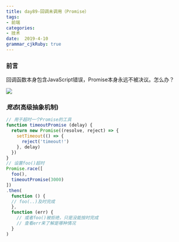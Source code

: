 ```yaml
---
title: day89-回调未调用（Promise）
tags: 
- 前端
categories: 
- 技术
date:  2019-4-10
grammar_cjkRuby: true
---
```

### 前言
回调函数本身包含JavaScript错误，Promise本身永远不被决议。怎么办？

![](https://ws1.sinaimg.cn/large/b15ca614ly1g1xxm4ej1tj20dw099q3d.jpg)


<!--more-->
### *竞态*(高级抽象机制)
```javascript
// 用于超时一个Promise的工具
function timeoutPromise (delay) {
  return new Promise((resolve, reject) => {
    setTimeout(() => {
      reject('timeout!')
    }, delay)
  })
}
// 设置foo()超时
Promise.race([
  foo(),
  timeoutPromise(3000)
])
.then(
  function () {
  // foo(..)及时完成
  },
  function (err) {
    // 或者foo()被拒绝，只是没能按时完成
    // 查看err来了解是哪种情况
  }
)
```
